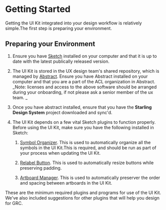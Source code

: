 # Getting Started

Getting the UI Kit integrated into your design workflow is relatively simple.The first step is preparing your environment.

## Preparing your Environment

1. Ensure you have [Sketch](https://www.sketchapp.com/) installed on your computer and that it is up to date with the latest publically released version.
2. The UI Kit is stored in the UX design team's shared repository, which is managed by [Abstract](https://www.goabstract.com/). Ensure you have Abstract installed on your computer and that you are a part of the ACL organization in Abstract.  
   _Note: licenses and access to the above software should be arranged during your onboarding, if not please ask a senior member of the ux team. _

3. Once you have abstract installed, ensure that you have the **Starling Design System** project downloaded and sync'd.

4. The UI Kit depends on a few vital Sketch plugins to function properly. Before using the UI Kit, make sure you have the following installed in Sketch:

   1. [Symbol Organizer](#). This is used to automatically organize all the symbols in the UI Kit.This is required, and should be run as part of your process when updating the UI Kit.

   2. [Relabel Button](#). This is used to automatically resize buttons while preserving padding.

   3. [Artboard Manager](#). This is used to automatically preserver the order and spacing between artboards in the UI Kit.

These are the minimum required plugins and programs for use of the UI Kit. We've also included suggestions for other plugins that will help you design for GRC. 



